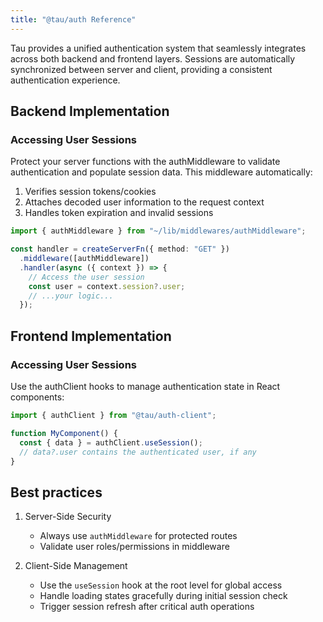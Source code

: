 ```yaml
---
title: "@tau/auth Reference"
---
```


Tau provides a unified authentication system that seamlessly integrates across both backend and frontend layers. Sessions are automatically synchronized between server and client, providing a consistent authentication experience.


## Backend Implementation

### Accessing User Sessions

Protect your server functions with the authMiddleware to validate authentication and
populate session data. This middleware automatically:

1. Verifies session tokens/cookies
2. Attaches decoded user information to the request context
3. Handles token expiration and invalid sessions


```ts
import { authMiddleware } from "~/lib/middlewares/authMiddleware";

const handler = createServerFn({ method: "GET" })
  .middleware([authMiddleware])
  .handler(async ({ context }) => {
    // Access the user session
    const user = context.session?.user;
    // ...your logic...
  });
```

## Frontend Implementation

### Accessing User Sessions

Use the authClient hooks to manage authentication state in React components:


```ts
import { authClient } from "@tau/auth-client";

function MyComponent() {
  const { data } = authClient.useSession();
  // data?.user contains the authenticated user, if any
}
```

## Best practices

1. Server-Side Security
    - Always use `authMiddleware` for protected routes
    - Validate user roles/permissions in middleware

2. Client-Side Management
    - Use the `useSession` hook at the root level for global access
    - Handle loading states gracefully during initial session check
    - Trigger session refresh after critical auth operations
